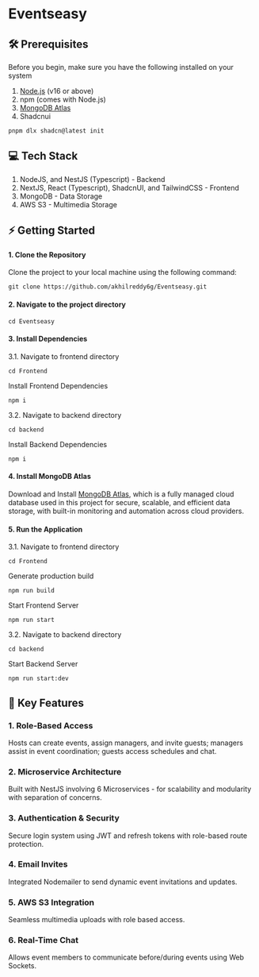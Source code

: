 # Eventseasy

## 🛠️ Prerequisites
Before you begin, make sure you have the following installed on your system
1. <a href="https://nodejs.org/en/download">Node.js</a> (v16 or above)
2. npm (comes with Node.js)
3. <a href="https://www.mongodb.com">MongoDB Atlas</a>
4. Shadcnui
```
pnpm dlx shadcn@latest init
```

## 💻 Tech Stack
1. NodeJS, and NestJS (Typescript) - Backend
2. NextJS, React (Typescript), ShadcnUI, and TailwindCSS - Frontend
3. MongoDB - Data Storage
4. AWS S3 - Multimedia Storage

## ⚡ Getting Started
#### 1. Clone the Repository
Clone the project to your local machine using the following command:
```
git clone https://github.com/akhilreddy6g/Eventseasy.git
```
#### 2. Navigate to the project directory
```
cd Eventseasy
```
#### 3. Install Dependencies
3.1. Navigate to frontend directory
```
cd Frontend
```
Install Frontend Dependencies
```
npm i
```
3.2. Navigate to backend directory
```
cd backend
```
Install Backend Dependencies
```
npm i
```
#### 4. Install MongoDB Atlas
Download and Install <a href = "https://www.mongodb.com/try/download/atlascli"> MongoDB Atlas</a>, which is a fully managed cloud database used in this project 
for secure, scalable, and efficient data storage, with built-in monitoring and automation across cloud providers.
#### 5. Run the Application
3.1. Navigate to frontend directory
```
cd Frontend
```
Generate production build
```
npm run build
```
Start Frontend Server
```
npm run start
```
3.2. Navigate to backend directory
```
cd backend
```
Start Backend Server
```
npm run start:dev
```

## 🔑 Key Features

### 1. Role-Based Access 
Hosts can create events, assign managers, and invite guests; managers assist in event coordination; guests access schedules and chat.

### 2. Microservice Architecture 
Built with NestJS involving 6 Microservices - for scalability and modularity with separation of concerns.

### 3. Authentication & Security 
Secure login system using JWT and refresh tokens with role-based route protection.

### 4. Email Invites 
Integrated Nodemailer to send dynamic event invitations and updates.

### 5. AWS S3 Integration 
Seamless multimedia uploads with role based access.

### 6. Real-Time Chat 
Allows event members to communicate before/during events using Web Sockets.
